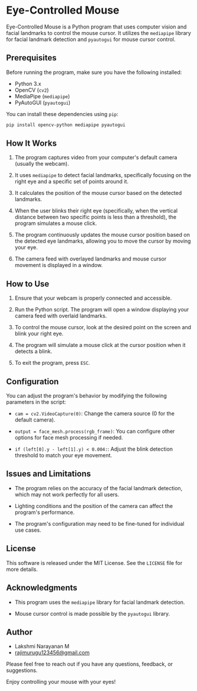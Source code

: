 # Eye-Controlled Mouse

Eye-Controlled Mouse is a Python program that uses computer vision and facial landmarks to control the mouse cursor. It utilizes the `mediapipe` library for facial landmark detection and `pyautogui` for mouse cursor control.

## Prerequisites

Before running the program, make sure you have the following installed:

- Python 3.x
- OpenCV (`cv2`)
- MediaPipe (`mediapipe`)
- PyAutoGUI (`pyautogui`)

You can install these dependencies using `pip`:

```bash
pip install opencv-python mediapipe pyautogui
```

## How It Works

1. The program captures video from your computer's default camera (usually the webcam).

2. It uses `mediapipe` to detect facial landmarks, specifically focusing on the right eye and a specific set of points around it.

3. It calculates the position of the mouse cursor based on the detected landmarks.

4. When the user blinks their right eye (specifically, when the vertical distance between two specific points is less than a threshold), the program simulates a mouse click.

5. The program continuously updates the mouse cursor position based on the detected eye landmarks, allowing you to move the cursor by moving your eye.

6. The camera feed with overlayed landmarks and mouse cursor movement is displayed in a window.

## How to Use

1. Ensure that your webcam is properly connected and accessible.

2. Run the Python script. The program will open a window displaying your camera feed with overlaid landmarks.

3. To control the mouse cursor, look at the desired point on the screen and blink your right eye.

4. The program will simulate a mouse click at the cursor position when it detects a blink.

5. To exit the program, press `ESC`.

## Configuration

You can adjust the program's behavior by modifying the following parameters in the script:

- `cam = cv2.VideoCapture(0)`: Change the camera source (0 for the default camera).

- `output = face_mesh.process(rgb_frame)`: You can configure other options for face mesh processing if needed.

- `if (left[0].y - left[1].y) < 0.004:`: Adjust the blink detection threshold to match your eye movement.

## Issues and Limitations

- The program relies on the accuracy of the facial landmark detection, which may not work perfectly for all users.

- Lighting conditions and the position of the camera can affect the program's performance.

- The program's configuration may need to be fine-tuned for individual use cases.

## License

This software is released under the MIT License. See the `LICENSE` file for more details.

## Acknowledgments

- This program uses the `mediapipe` library for facial landmark detection.

- Mouse cursor control is made possible by the `pyautogui` library.

## Author

- Lakshmi Narayanan M
- rajimurugu123456@gmail.com

Please feel free to reach out if you have any questions, feedback, or suggestions.

Enjoy controlling your mouse with your eyes!
